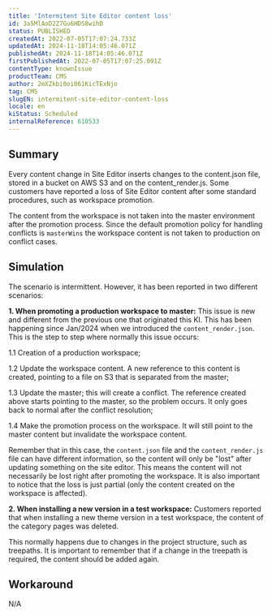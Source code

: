 ```yaml
---
title: 'Intermitent Site Editor content loss'
id: 3a5MlAoD2Z7Gu6HDS8wihD
status: PUBLISHED
createdAt: 2022-07-05T17:07:24.733Z
updatedAt: 2024-11-18T14:05:46.071Z
publishedAt: 2024-11-18T14:05:46.071Z
firstPublishedAt: 2022-07-05T17:07:25.091Z
contentType: knownIssue
productTeam: CMS
author: 2mXZkbi0oi061KicTExNjo
tag: CMS
slugEN: intermitent-site-editor-content-loss
locale: en
kiStatus: Scheduled
internalReference: 610533
---
```


## Summary


Every content change in Site Editor inserts changes to the content.json file, stored in a bucket on AWS S3 and on the content_render.js. Some customers have reported a loss of Site Editor content after some standard procedures, such as workspace promotion.

The content from the workspace is not taken into the master environment after the promotion process. Since the default promotion policy for handling conflicts is `masterWins` the workspace content is not taken to production on conflict cases.


##

## Simulation


The scenario is intermittent. However, it has been reported in two different scenarios:

**1. When promoting a production workspace to master:**
This issue is new and different from the previous one that originated this KI. This has been happening since Jan/2024 when we introduced the `content_render.json`.  This is the step to step where normally this issue occurs:

1.1 Creation of a production workspace;

1.2 Update the workspace content. A new reference to this content is created, pointing to a file on S3 that is separated from the master;

1.3 Update the master; this will create a conflict. The reference created above starts pointing to the master, so the problem occurs. It only goes back to normal after the conflict resolution;

1.4 Make the promotion process on the workspace. It will still point to the master content but invalidate the workspace content.



Remember that in this case, the `content.json` file and the `content_render.js `file can have different information, so the content will only be "lost" after updating something on the site editor. This means the content will not necessarily be lost right after promoting the workspace. It is also important to notice that the loss is just partial (only the content created on the workspace is affected).

**2. When installing a new version in a test workspace:**
Customers reported that when installing a new theme version in a test workspace, the content of the category pages was deleted.

This normally happens due to changes in the project structure, such as treepaths. It is important to remember that if a change in the treepath is required, the content should be added again.


##

## Workaround


N/A





